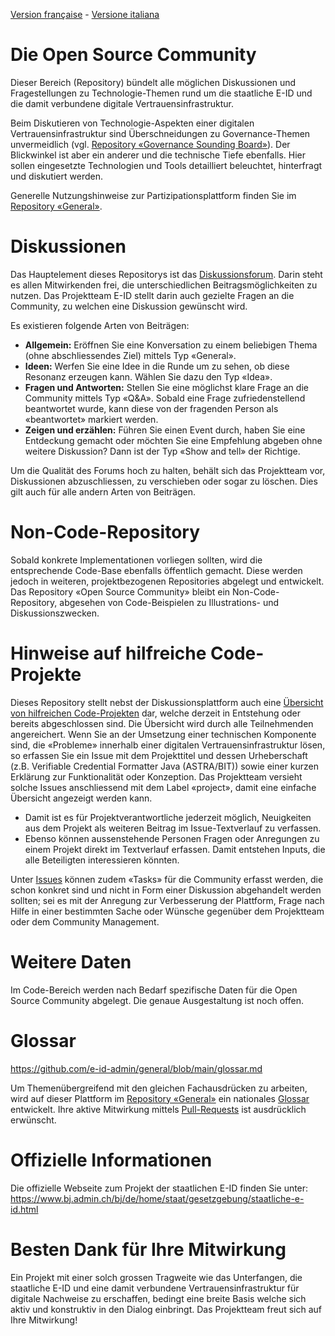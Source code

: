 [Version française](README-FR.md) - [Versione italiana](README-IT.md)

# Die Open Source Community
Dieser Bereich (Repository) bündelt alle möglichen Diskussionen und Fragestellungen zu Technologie-Themen rund um die staatliche E-ID und die damit verbundene digitale Vertrauensinfrastruktur.

Beim Diskutieren von Technologie-Aspekten einer digitalen Vertrauensinfrastruktur sind Überschneidungen zu Governance-Themen unvermeidlich (vgl. [Repository «Governance Sounding Board»](https://github.com/e-id-admin/governance-sounding-board)). Der Blickwinkel ist aber ein anderer und die technische Tiefe ebenfalls. Hier sollen eingesetzte Technologien und Tools detailliert beleuchtet, hinterfragt und diskutiert werden.

Generelle Nutzungshinweise zur Partizipationsplattform finden Sie im [Repository «General»](https://github.com/e-id-admin/general).

# Diskussionen
Das Hauptelement dieses Repositorys ist das [Diskussionsforum](https://github.com/e-id-admin/open-source-community/discussions). Darin steht es allen Mitwirkenden frei, die unterschiedlichen Beitragsmöglichkeiten zu nutzen. Das Projektteam E-ID stellt darin auch gezielte Fragen an die Community, zu welchen eine Diskussion gewünscht wird.

Es existieren folgende Arten von Beiträgen:
*	**Allgemein:** Eröffnen Sie eine Konversation zu einem beliebigen Thema (ohne abschliessendes Ziel) mittels Typ «General».
*	**Ideen:** Werfen Sie eine Idee in die Runde um zu sehen, ob diese Resonanz erzeugen kann. Wählen Sie dazu den Typ «Idea».
*	**Fragen und Antworten:** Stellen Sie eine möglichst klare Frage an die Community mittels Typ «Q&A». Sobald eine Frage zufriedenstellend beantwortet wurde, kann diese von der fragenden Person als «beantwortet» markiert werden.
*	**Zeigen und erzählen:** Führen Sie einen Event durch, haben Sie eine Entdeckung gemacht oder möchten Sie eine Empfehlung abgeben ohne weitere Diskussion? Dann ist der Typ «Show and tell» der Richtige.

Um die Qualität des Forums hoch zu halten, behält sich das Projektteam vor, Diskussionen abzuschliessen, zu verschieben oder sogar zu löschen. Dies gilt auch für alle andern Arten von Beiträgen.

# Non-Code-Repository
Sobald konkrete Implementationen vorliegen sollten, wird die entsprechende Code-Base ebenfalls öffentlich gemacht. Diese werden jedoch in weiteren, projektbezogenen Repositories abgelegt und entwickelt. Das Repository «Open Source Community» bleibt ein Non-Code-Repository, abgesehen von Code-Beispielen zu Illustrations- und Diskussionszwecken.

# Hinweise auf hilfreiche Code-Projekte
Dieses Repository stellt nebst der Diskussionsplattform auch eine [Übersicht von hilfreichen Code-Projekten](https://github.com/e-id-admin/open-source-community/issues?q=is%3Aopen+is%3Aissue+label%3Aproject) dar, welche derzeit in Entstehung oder bereits abgeschlossen sind. Die Übersicht wird durch alle Teilnehmenden angereichert. Wenn Sie an der Umsetzung einer technischen Komponente sind, die «Probleme» innerhalb einer digitalen Vertrauensinfrastruktur lösen, so erfassen Sie ein Issue mit dem Projekttitel und dessen Urheberschaft (z.B. Verifiable Credential Formatter Java (ASTRA/BIT)) sowie einer kurzen Erklärung zur Funktionalität oder Konzeption. Das Projektteam versieht solche Issues anschliessend mit dem Label «project», damit eine einfache Übersicht angezeigt werden kann.

*	Damit ist es für Projektverantwortliche jederzeit möglich, Neuigkeiten aus dem Projekt als weiteren Beitrag im Issue-Textverlauf zu verfassen.
*	Ebenso können aussenstehende Personen Fragen oder Anregungen zu einem Projekt direkt im Textverlauf erfassen. Damit entstehen Inputs, die alle Beteiligten interessieren könnten.

Unter [Issues](https://github.com/e-id-admin/governance-sounding-board/issues) können zudem «Tasks» für die Community erfasst werden, die schon konkret sind und nicht in Form einer Diskussion abgehandelt werden sollten; sei es mit der Anregung zur Verbesserung der Plattform, Frage nach Hilfe in einer bestimmten Sache oder Wünsche gegenüber dem Projektteam oder dem Community Management.

# Weitere Daten
Im Code-Bereich werden nach Bedarf spezifische Daten für die Open Source Community abgelegt. Die genaue Ausgestaltung ist noch offen.

# Glossar
https://github.com/e-id-admin/general/blob/main/glossar.md

Um Themenübergreifend mit den gleichen Fachausdrücken zu arbeiten, wird auf dieser Plattform im [Repository «General»](https://github.com/e-id-admin/general) ein nationales [Glossar](https://github.com/e-id-admin/general/blob/main/glossar.md) entwickelt. Ihre aktive Mitwirkung mittels [Pull-Requests](https://docs.github.com/en/pull-requests/collaborating-with-pull-requests) ist ausdrücklich erwünscht.

# Offizielle Informationen
Die offizielle Webseite zum Projekt der staatlichen E-ID finden Sie unter:
https://www.bj.admin.ch/bj/de/home/staat/gesetzgebung/staatliche-e-id.html

# Besten Dank für Ihre Mitwirkung
Ein Projekt mit einer solch grossen Tragweite wie das Unterfangen, die staatliche E-ID und eine damit verbundene Vertrauensinfrastruktur für digitale Nachweise zu erschaffen, bedingt eine breite Basis welche sich aktiv und konstruktiv in den Dialog einbringt. Das Projektteam freut sich auf Ihre Mitwirkung!
